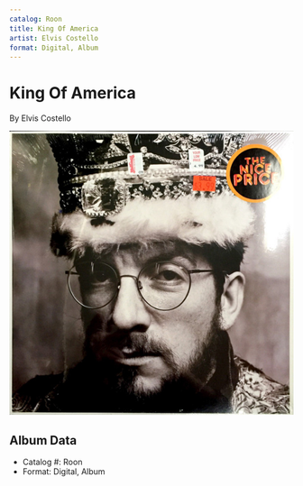 ```yaml
---
catalog: Roon
title: King Of America
artist: Elvis Costello
format: Digital, Album
---
```


# King Of America

By Elvis Costello

![](../../assets/albumcovers/Elvis_Costello-King_Of_America.png)

## Album Data

- Catalog #: Roon
- Format: Digital, Album

